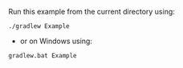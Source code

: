 Run this example from the current directory using:

```
./gradlew Example
```

- or on Windows using:

```
gradlew.bat Example
```
